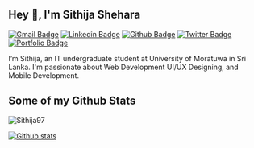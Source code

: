 ## Hey 👋, I'm Sithija Shehara
[![Gmail Badge](https://img.shields.io/badge/-nsithijashehara@gmail.com-c14438?style=flat&logo=Gmail&logoColor=white&link=mailto:nsithijashehara@gmail.com)](mailto:nsithijashehara@gmail.com) 
[![Linkedin Badge](https://img.shields.io/badge/-sithijashehara-0072b1?style=flat&logo=Linkedin&logoColor=white&link=https://www.linkedin.com/in/sithijashehara/)](https://www.linkedin.com/in/sithija-shehara-6a0a6815b/) [![Github Badge](https://img.shields.io/badge/-Sithija97-grey?style=flat&logo=github&logoColor=white&link=https://github.com/Sithija97/)](https://www.github.com/Sithija97/) [![Twitter Badge](https://img.shields.io/badge/-@Sithijashehara-00acee?style=flat&logo=twitter&logoColor=white&link=https://twitter.com/@Sithijashehara/)](https://www.twitter.com/@Sithijashehara/) [![Portfolio Badge](https://img.shields.io/badge/portfolio-web-blue?style=flat&link=sithijashehara@github.io/)](sithijashehara@github.io/) <p align='left'>I’m Sithija, an IT undergraduate student at University of Moratuwa in Sri Lanka. I'm passionate about Web Development UI/UX Designing, and Mobile Development.</p>
## Some of my Github Stats
<p align=left> <img src=https://komarev.com/ghpvc/?username=Sithija97 alt=Sithija97 /> </p>

[![Github stats](https://github-readme-stats.vercel.app/api?username=Sithija97&show_icons=true&include_all_commits=true)](https://github.com/Sithija97/github-readme-stats)
<!-- [![Top Langs](https://github-readme-stats.vercel.app/api/top-langs/?username=Sithija97&layout=compact)](https://github.com/Sithija97/github-readme-stats) -->
